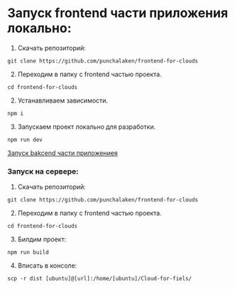 # Запуск frontend части приложения локально: 

1. Скачать репозиторий:
```
git clone https://github.com/punchalaken/frontend-for-clouds
```

2. Переходим в папку с frontend частью проекта.
```
cd frontend-for-clouds
```

2. Устанавливаем зависимости.
```
npm i 
```

3. Запускаем проект локально для разработки.
```
npm run dev
```

[Запуск bakcend части приложениея](https://github.com/punchalaken/Cloud-for-fiels/edit/main/README.md)

### Запуск на сервере: 


1. Скачать репозиторий:
```
git clone https://github.com/punchalaken/frontend-for-clouds
```
2. Переходим в папку с frontend частью проекта.
```
cd frontend-for-clouds
```
3. Билдим проект:
```
npm run build
```
4. Вписать в консоле: 
```
scp -r dist [ubuntu]@[url]:/home/[ubuntu]/Cloud-for-fiels/
```
